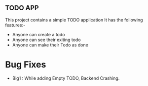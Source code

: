 ## TODO APP
This project contains a simple TODO application
It has the following features:-

- Anyone can create a todo
- Anyone can see their exiting todo
- Anyone can make their Todo as done

# Bug Fixes
- Big1 : While adding Empty TODO, Backend Crashing.